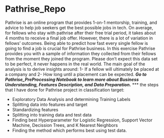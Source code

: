 # Pathrise_Repo
Pathrise is an online program that provides 1-on-1 mentorship, training, and advice to help job seekers get the best possible jobs in tech.
On average, for fellows who stay with pathrise after their free trial period, it takes about 4 months to receive a final job offer. However, there is a lot of variation in fellows’ outcomes. Being able to predict how fast every single fellow is going to find a job is crucial for Pathrise business. In this exercise Pathrise provides you with a sample of information they collected from their fellows from the moment they joined the program. Please don’t expect this data set to be perfect, it never happens in the real world.
The main goal of the analysis is to derive insights around: 
1- If a fellow will ultimately be placed at a company
and
2- How long until a placement can be expected.
***Go to Pathrise_PreProcessing Notebook to learn more about Business Understanding, Features Description, and Data Preparation.***
*** the steps that I have done for Pathrise project in classification target:
* Exploratory Data Analysis and determining Training Labels
* Splitting data into features and target
* Standardizing features 
* Splitting into training data and test data 
* Finding best Hyperparameter for Logistic Regression, Support Vector Machine, Decission Trees, and K Nearest Neighbors
* Finding the method which performs best using test data.
